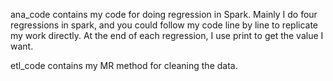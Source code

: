 ana_code contains my code for doing regression in Spark. Mainly I do four regressions in spark, and you could follow my code line by line to replicate my work directly. At the end of each regression, I use print to get the value I want.

etl_code contains my MR method for cleaning the data.
